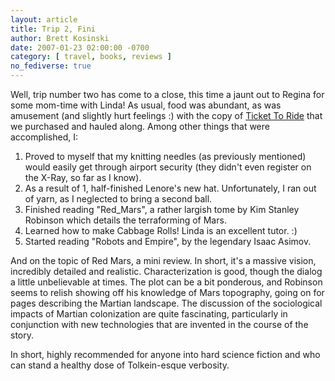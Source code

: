 ```yaml
---
layout: article
title: Trip 2, Fini
author: Brett Kosinski
date: 2007-01-23 02:00:00 -0700
category: [ travel, books, reviews ]
no_fediverse: true
---
```


Well, trip number two has come to a close, this time a jaunt out to Regina for some mom-time with Linda!  As usual, food was abundant, as was amusement (and slightly hurt feelings :) with the copy of [Ticket To Ride](http://www.ticket2ridegame.com/) that we purchased and hauled along.  Among other things that were accomplished, I:

1. Proved to myself that my knitting needles (as previously mentioned) would easily get through airport security (they didn't even register on the X-Ray, so far as I know).
2. As a result of 1, half-finished Lenore's new hat.  Unfortunately, I ran out of yarn, as I neglected to bring a second ball.
3. Finished reading "Red_Mars", a rather largish tome by Kim Stanley Robinson which details the terraforming of Mars.
4. Learned how to make Cabbage Rolls!  Linda is an excellent tutor. :)
5. Started reading "Robots and Empire", by the legendary Isaac Asimov.

And on the topic of Red Mars, a mini review.  In short, it's a massive vision, incredibly detailed and realistic.  Characterization is good, though the dialog a little unbelievable at times.  The plot can be a bit ponderous, and Robinson seems to relish showing off his knowledge of Mars topography, going on for pages describing the Martian landscape.  The discussion of the sociological impacts of Martian colonization are quite fascinating, particularly in conjunction with new technologies that are invented in the course of the story.

In short, highly recommended for anyone into hard science fiction and who can stand a healthy dose of Tolkein-esque verbosity.

